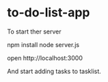 # to-do-list-app
To start ther server 

npm install
node server.js

open http://localhost:3000

And start adding tasks to tasklist.
